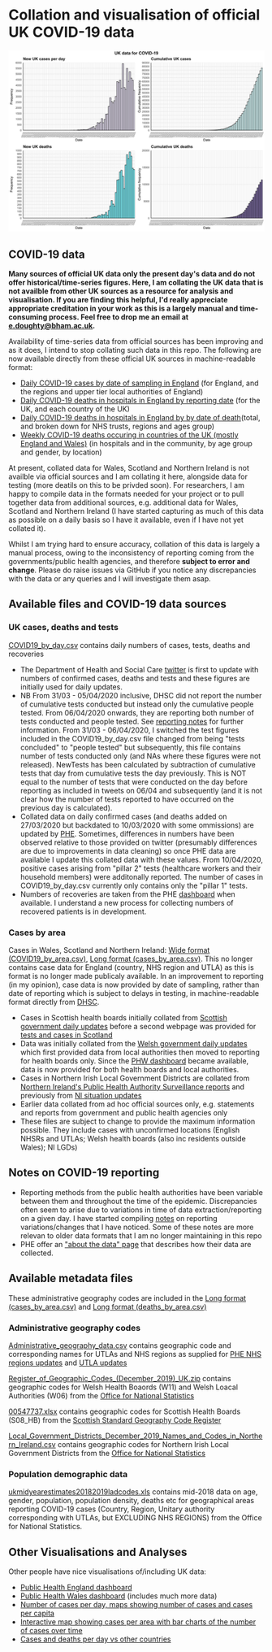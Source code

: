 # Collation and visualisation of official UK COVID-19 data

![Daily and cumulative cases, tests and deaths, 10.03.2020](https://github.com/emmadoughty/Daily_COVID-19/blob/master/Summary_plot.png)

## COVID-19 data

**Many sources of official UK data only the present day's data and do not offer historical/time-series figures. Here, I am collating the UK data that is not availble from other UK sources as a resource for analysis and visualisation. If you are finding this helpful, I'd really appreciate appropriate creditation in your work as this is a largely manual and time-consuming process. Feel free to drop me an email at e.doughty@bham.ac.uk.**

Availability of time-series data from official sources has been improving and as it does, I intend to stop collating such data in this repo. The following are now available directly from these official UK sources in machine-readable format:
- [Daily COVID-19 cases by date of sampling in England](https://coronavirus.data.gov.uk/#) (for England, and the regions and upper tier local authorities of England)
- [Daily COVID-19 deaths in hospitals in England by reporting date](https://coronavirus.data.gov.uk/#) (for the UK, and each country of the UK)
- [Daily COVID-19 deaths in hospitals in England by by date of death](https://www.england.nhs.uk/statistics/statistical-work-areas/covid-19-daily-deaths/)(total, and broken down for NHS trusts, regions and ages group)
- [Weekly COVID-19 deaths occuring in countries of the UK (mostly England and Wales)](https://www.ons.gov.uk/peoplepopulationandcommunity/birthsdeathsandmarriages/deaths/datasets/weeklyprovisionalfiguresondeathsregisteredinenglandandwales) (in hospitals and in the community, by age group and gender, by location)

At present, collated data for Wales, Scotland and Northern Ireland is not availble via official sources and I am collating it here, alongside data for testing (more deatils on this to be privded soon). For researchers, I am happy to compile data in the formats needed for your project or to pull together data from additional sources, e.g. additional data for Wales, Scotland and Northern Ireland (I have started capturing as much of this data as possible on a daily basis so I have it available, even if I have not yet collated it).

Whilst I am trying hard to ensure accuracy, collation of this data is largely a manual process, owing to the inconsistency of reporting coming from the governments/public health agencies, and therefore **subject to error and change**. Please do raise issues via GitHub if you notice any discrepancies with the data or any queries and I will investigate them asap.

## Available files and COVID-19 data sources

### UK cases, deaths and tests


[COVID19_by_day.csv](https://github.com/emmadoughty/Daily_COVID-19/blob/master/Data/COVID19_by_day.csv) contains daily numbers of cases, tests, deaths and recoveries
- The Department of Health and Social Care [twitter](https://twitter.com/DHSCgovuk) is first to update with numbers of confirmed cases, deaths and tests and these figures are initially used for daily updates.
- NB From 31/03 - 05/04/2020 inclusive, DHSC did not report the number of cumulative tests conducted but instead only the cumulative people tested. From 06/04/2020 onwards, they are reporting both number of tests conducted and people tested. See [reporting notes](https://github.com/emmadoughty/Daily_COVID-19/blob/master/Reporting_notes.txt) for further information. From 31/03 - 06/04/2020, I switched the test figures included in the COVID19_by_day.csv file changed from being "tests concluded" to "people tested" but subsequently, this file contains number of tests conducted only (and NAs where these figures were not released). NewTests has been calculated by subtraction of cumulative tests that day from cumulative tests the day previously. This is NOT equal to the number of tests that were conducted on the day before reporting as included in tweets on 06/04 and subsequently (and it is not clear how the number of tests reported to have occurred on the previous day is calculated). 
- Collated data on daily confirmed cases (and deaths added on 27/03/2020 but backdated to 10/03/2020 with some ommissions) are updated by [PHE](https://www.arcgis.com/home/item.html?id=bc8ee90225644ef7a6f4dd1b13ea1d67). Sometimes, differences in numbers have been observed relative to those provided on twitter (presumably differences are due to improvements in data cleaning) so once PHE data are available I update this collated data with these values. From 10/04/2020, positive cases arising from "pillar 2" tests (healthcare workers and their household members) were additonally reported. The number of cases in COVID19_by_day.csv currently only contains only the "pillar 1" tests.
- Numbers of recoveries are taken from the PHE [dashboard](https://fingertips.phe.org.uk/documents/Historic%20COVID-19%20Dashboard%20Data.xlsx) when available. I understand a new process for collecting numbers of recovered patients is in development.

### Cases by area
Cases in Wales, Scotland and Northern Ireland: [Wide format (COVID19_by_area.csv)](https://github.com/emmadoughty/Daily_COVID-19/blob/master/Data/COVID19_by_area.csv), [Long format (cases_by_area.csv)](https://github.com/emmadoughty/Daily_COVID-19/blob/master/Data/cases_by_area.csv). This no longer contains case data for England (country, NHS region and UTLA) as this is format is no longer made publicaly available. In an improvement to reporting (in my opinion), case data is now provided by date of sampling, rather than date of reporting which is subject to delays in testing, in machine-readable format directly from [DHSC](https://coronavirus.data.gov.uk/).
- Cases in Scottish health boards initially collated from [Scottish government daily updates](https://www.gov.scot/coronavirus-covid-19/) before a second webpage was provided for [tests and cases in Scotland](https://www.gov.scot/publications/coronavirus-covid-19-tests-and-cases-in-scotland/)
- Data was initially collated from the [Welsh government daily updates](https://covid19-phwstatement.nhs.wales/) which first provided data from local authorities then moved to reporting for health boards only. Since the [PHW dashboard](https://public.tableau.com/profile/public.health.wales.health.protection#!/vizhome/RapidCOVID-19virology-Public/Headlinesummary) became available, data is now provided for both health boards and local authorities.
- Cases in Northern Irish Local Government Districts are collated from [Northern Ireland's Public Health Authority Surveillance reports](https://www.publichealth.hscni.net/publications/covid-19-surveillance-reports) and previously from [NI situation updates](https://www.publichealth.hscni.net/news/covid-19-coronavirus)
- Earlier data collated from ad hoc official sources only, e.g. statements and reports from government and public health agencies only
- These files are subject to change to provide the maximum information possible. They include cases with unconfirmed locations (English NHSRs and UTLAs; Welsh health boards (also inc residents outside Wales); NI LGDs)

## Notes on COVID-19 reporting
- Reporting methods from the public health authorities have been variable between them and throughout the time of the epidemic. Discrepancies often seem to arise due to variations in time of data extraction/reporting on a given day. I have started compiling [notes](https://github.com/emmadoughty/Daily_COVID-19/blob/master/Reporting_notes.txt) on reporting variations/changes that I have noticed. Some of these notes are more relevan to older data formats that I am no longer maintaining in this repo
- PHE offer an ["about the data" page](https://coronavirus.data.gov.uk/about) that describes how their data are collected. 

## Available metadata files

These administrative geography codes are included in the [Long format (cases_by_area.csv)](https://github.com/emmadoughty/Daily_COVID-19/blob/master/Data/cases_by_area.csv) and [Long format (deaths_by_area.csv)](https://github.com/emmadoughty/Daily_COVID-19/blob/master/Data/deaths_by_area.csv)

### Administrative geography codes
[Administrative_geography_data.csv](https://github.com/emmadoughty/Daily_COVID-19/blob/master/Data/Administrative_geography_data.csv) contains geographic code and corresponding names for UTLAs and NHS regions as supplied for [PHE NHS regions updates](https://www.arcgis.com/home/item.html?id=ca796627a2294c51926865748c4a56e8) and [UTLA updates](https://www.arcgis.com/home/item.html?id=b684319181f94875a6879bbc833ca3a6)

[Register_of_Geographic_Codes_(December_2019)_UK.zip](https://github.com/emmadoughty/Daily_COVID-19/blob/master/Data/Register_of_Geographic_Codes_(December_2019)_UK.zip) contains geographic codes for Welsh Health Boaords (W11) and Welsh Loacal Authorities (W06) from the [Office for National Statistics](http://geoportal.statistics.gov.uk/datasets/register-of-geographic-codes-december-2019-for-the-united-kingdom)

[00547737.xlsx](https://github.com/emmadoughty/Daily_COVID-19/blob/master/Data/00547737.xlsx) contains geographic codes for Scottish Health Boards (S08_HB) from the [Scottish Standard Geography Code Register](https://www2.gov.scot/Topics/Statistics/sns/SNSRef/StanGeoCodeRegister)

[Local_Government_Districts_December_2019_Names_and_Codes_in_Northern_Ireland.csv](https://github.com/emmadoughty/Daily_COVID-19/blob/master/Data/Local_Government_Districts_December_2019_Names_and_Codes_in_Northern_Ireland.csv) contains geographic codes for Northern Irish Local Government Districts from the [Office for National Statistics](https://geoportal.statistics.gov.uk/datasets/local-government-districts-december-2019-names-and-codes-in-northern-ireland)

### Population demographic data
[ukmidyearestimates20182019ladcodes.xls](https://www.ons.gov.uk/peoplepopulationandcommunity/populationandmigration/populationestimates/datasets/populationestimatesforukenglandandwalesscotlandandnorthernireland) contains mid-2018 data on age, gender, population, population density, deaths etc for geographical areas reporting COVID-19 cases (Country, Region, Unitary authority corresponding with UTLAs, but EXCLUDING NHS REGIONS) from the Office for National Statistics.


## Other Visualisations and Analyses

Other people have nice visualisations of/including UK data:
- [Public Health England dashboard](https://www.arcgis.com/apps/opsdashboard/index.html#/f94c3c90da5b4e9f9a0b19484dd4bb14)
- [Public Health Wales dashboard](https://public.tableau.com/profile/public.health.wales.health.protection#!/vizhome/RapidCOVID-19virology-Public/Headlinesummary) (includes much more data)
- [Number of cases per day, maps showing number of cases and cases per capita](https://trafforddatalab.shinyapps.io/covid-19)
- [Interactive map showing cases per area with bar charts of the number of cases over time](https://www.arcgis.com/home/webmap/viewer.html?webmap=2c122cca2af644339cb636a9844672af&extent=-1.8598,50.9565,2.1969,52.3368)
- [Cases and deaths per day vs other countries](https://public.tableau.com/profile/andrewjmdata#!/vizhome/CoronaVirusMarch2020v4/Introduction?publish=yes)

